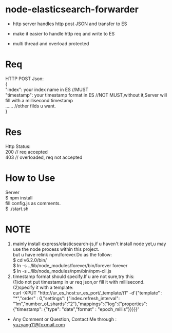node-elasticsearch-forwarder  
=================
* http server handles http post JSON and transfer to ES

* make it easier to handle http req and write to ES

* multi thread and overload protected

# Req  
HTTP POST Json:  
{  
        "index": your index name in ES //MUST  
        "timestamp": your timestamp format in ES //NOT MUST,without it,Server will fill with a millisecond timestamp  
        ...... //other filds u want.  
}  

# Res  
Http Status:  
200 // req accepted  
403 // overloaded, req not accepted  


# How to Use  
Server  
        $ npm install  
        fill config.js as comments.  
        $ ./start.sh  


# NOTE  
1. mainly install express/elasticsearch-js,if u haven't install node yet,u may use the node process within this project.  
but u have relink npm/forever.Do as the follow:  
        $ cd v6.2.0/bin/  
        $ ln -s ../lib/node_modules/forever/bin/forever forever  
        $ ln -s ../lib/node_modules/npm/bin/npm-cli.js  
2. timestamp format should specify.If u are not sure,try this:  
(1)do not put timestamp in ur req json,or fill it with millisecond.  
(2)specify it with a template:  
        curl -XPUT "http://ur_es_host:ur_es_port/_template/t1" -d'{"template" : "*","order" : 0,"settings": {"index.refresh_interval": "1m","number_of_shards":"2"},"mappings":{"log":{"properties":{"timestamp": {"type": "date","format" : "epoch_millis"}}}}}'  
  
* Any Comment or Question, Contact Me through : yuzyang11@foxmail.com
